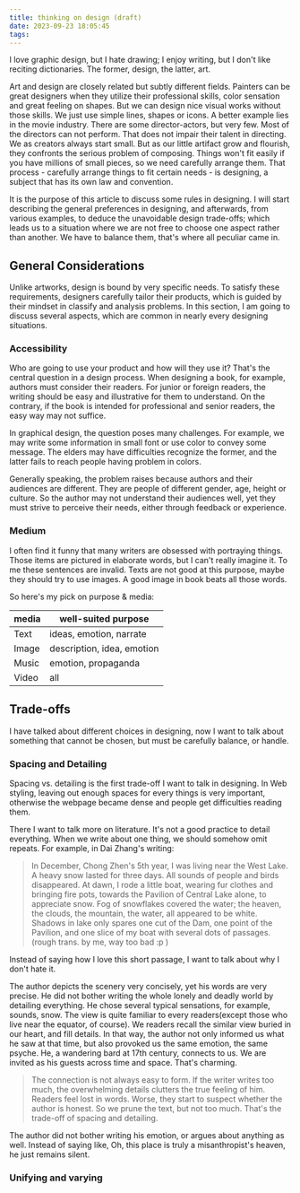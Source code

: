 ```yaml
---
title: thinking on design (draft)
date: 2023-09-23 18:05:45
tags:
---
```


I love graphic design, but I hate drawing; I enjoy writing, but I don't like reciting dictionaries. The former, design, the latter, art.

Art and design are closely related but subtly different fields. Painters can be great designers when they utilize their professional skills, color sensation and great feeling on shapes. But we can design nice visual works without those skills. We just use simple lines, shapes or icons. A better example lies in the movie industry. There are some director-actors, but very few. Most of the directors can not perform. That does not impair their talent in directing. We as creators always start small. But as our little artifact grow and flourish, they confronts the serious problem of composing. Things won't fit easily if you have millions of small pieces, so we need carefully arrange them. That process - carefully arrange things to fit certain needs - is designing, a subject that has its own law and convention.

It is the purpose of this article to discuss some rules in designing. I will start describing the general preferences in designing, and afterwards, from various examples, to deduce the unavoidable design trade-offs; which leads us to a situation where we are not free to choose one aspect rather than another. We have to balance them, that's where all peculiar came in.

## General Considerations

Unlike artworks, design is bound by very specific needs. To satisfy these requirements, designers carefully tailor their products, which is guided by their mindset in classify and analysis problems. In this section, I am going to discuss several aspects, which are common in nearly every designing situations.

### Accessibility

Who are going to use your product and how will they use it? That's the central question in a design process. When designing a book, for example, authors must consider their readers. For junior or foreign readers, the writing should be easy and illustrative for them to understand. On the contrary, if the book is intended for professional and senior readers, the easy way may not suffice.

In graphical design, the question poses many challenges. For example, we may write some information in small font or use color to convey some message. The elders may have difficulties recognize the former, and the latter fails to reach people having problem in colors.

Generally speaking, the problem raises because authors and their audiences are different. They are people of different gender, age, height or culture. So the author may not understand their audiences well, yet they must strive to perceive their needs, either through feedback or experience.

### Medium

I often find it funny that many writers are obsessed with portraying things. Those items are pictured in elaborate words, but I can't really imagine it. To me these sentences are invalid. Texts are not good at this purpose, maybe they should try to use images. A good image in book beats all those words.

So here's my pick on purpose & media:

| media | well-suited purpose |
| ----- | ------------------- |
| Text  | ideas, emotion, narrate |
| Image | description, idea, emotion |
| Music | emotion, propaganda |
| Video | all |


## Trade-offs

I have talked about different choices in designing, now I want to talk about something that cannot be chosen, but must be carefully balance, or handle.

### Spacing and Detailing

Spacing vs. detailing is the first trade-off I want to talk in designing. In Web styling, leaving out enough spaces for every things is very important, otherwise the webpage became dense and people get difficulties reading them.

There I want to talk more on literature. It's not a good practice to detail everything. When we write about one thing, we should somehow omit repeats. For example, in Dai Zhang's writing:

> In December, Chong Zhen's 5th year, I was living near the West Lake. A heavy snow lasted for three days. All sounds of people and birds disappeared. At dawn, I rode a little boat, wearing fur clothes and bringing fire pots, towards the Pavilion of Central Lake alone, to appreciate snow. Fog of snowflakes covered the water; the heaven, the clouds, the mountain, the water, all appeared to be white. Shadows in lake only spares one cut of the Dam, one point of the Pavilion, and one slice of my boat with several dots of passages. (rough trans. by me, way too bad :p )

Instead of saying how I love this short passage, I want to talk about why I don't hate it.

The author depicts the scenery very concisely, yet his words are very precise. He did not bother writing the whole lonely and deadly world by detailing everything. He chose several typical sensations, for example, sounds, snow. The view is quite familiar to every readers(except those who live near the equator, of course). We readers recall the similar view buried in our heart, and fill details. In that way, the author not only informed us what he saw at that time, but also provoked us the same emotion, the same psyche. He, a wandering bard at 17th century, connects to us. We are invited as his guests across time and space. That's charming.

> The connection is not always easy to form. If the writer writes too much, the overwhelming details clutters the true feeling of him. Readers feel lost in words. Worse, they start to suspect whether the author is honest. So we prune the text, but not too much. That's the trade-off of spacing and detailing.

The author did not bother writing his emotion, or argues about anything as well. Instead of saying like, Oh, this place is truly a misanthropist's heaven, he just remains silent.

### Unifying and varying

